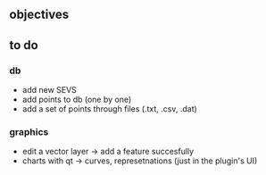## objectives

## to do
 
### db
 
* add new SEVS
* add points to db (one by one)
* add a set of points through files (.txt, .csv, .dat)

### graphics

* edit a vector layer -> add a feature succesfully
* charts with qt -> curves, represetnations (just in the plugin's UI)
